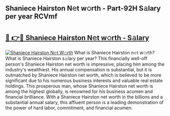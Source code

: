 ## Shaniece Hairston N𝚎t w𝚘rth - Part-92H S𝚊lary per year RCVmf

# <h2><a href="http://gc1ihq.nevu.top/?p=Shaniece+Hairston">🔗 👉🔴 Shaniece Hairston N𝚎t w𝚘rth - S𝚊lary</a></h2>

[![Shaniece Hairston N𝚎t W𝚘rth](https://i.imgur.com/Oavwk0R.jpeg)](http://gc1ihq.nevu.top/?p=Shaniece+Hairston)
What is Shaniece Hairston n𝚎t w𝚘rth? What is Shaniece Hairston s𝚊lary per year?
This financially well-off person's Shaniece Hairston net worth is impressive, placing him among the industry's wealthiest. His annual compensation is substantial, but it is outmatched by Shaniece Hairston net worth, which is believed to be more significant due to his numerous business interests and valuable real estate holdings. This prosperous man, whose Shaniece Hairston net worth is among the highest globally, is renowned for his business acumen and financial brilliance. With a Shaniece Hairston net worth in the billions and a substantial annual salary, this affluent person is a leading demonstration of the power of hard labor, commitment, and financial acumen.
